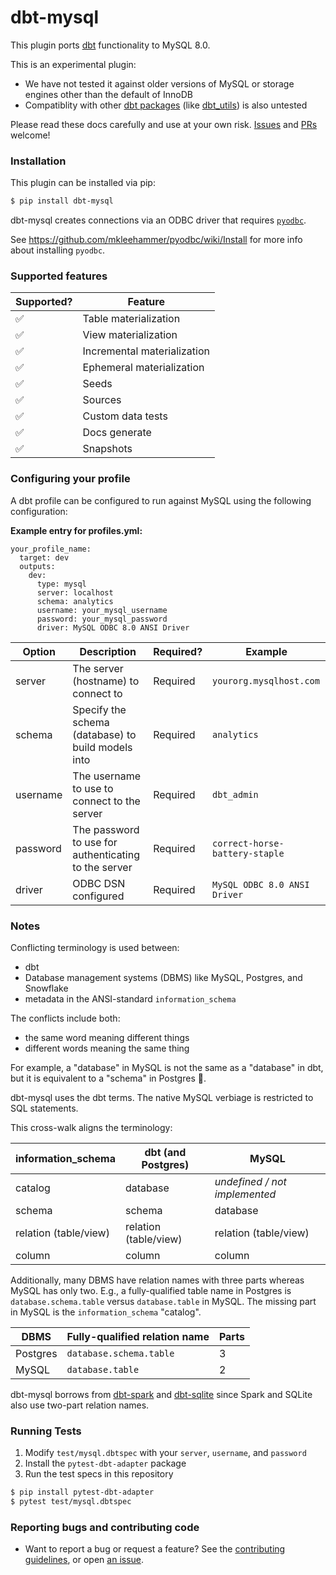 # dbt-mysql

This plugin ports [dbt](https://getdbt.com) functionality to MySQL 8.0.

This is an experimental plugin:
- We have not tested it against older versions of MySQL or storage engines other than the default of InnoDB
- Compatiblity with other [dbt packages](https://hub.getdbt.com/) (like [dbt_utils](https://hub.getdbt.com/fishtown-analytics/dbt_utils/latest/)) is also untested

Please read these docs carefully and use at your own risk. [Issues](https://github.com/dbeatty10/dbt-mysql/issues/new) and [PRs](https://github.com/dbeatty10/dbt-mysql/blob/main/CONTRIBUTING.rst#contributing) welcome!

### Installation
This plugin can be installed via pip:

```bash
$ pip install dbt-mysql
```

dbt-mysql creates connections via an ODBC driver that requires [`pyodbc`](https://github.com/mkleehammer/pyodbc).

See https://github.com/mkleehammer/pyodbc/wiki/Install for more info about installing `pyodbc`.

### Supported features

| Supported? | Feature                           |
| ---------- | --------------------------------- |
| ✅         | Table materialization             |
| ✅         | View materialization              |
| ✅         | Incremental materialization       |
| ✅         | Ephemeral materialization         |
| ✅         | Seeds                             |
| ✅         | Sources                           |
| ✅         | Custom data tests                 |
| ✅         | Docs generate                     |
| ✅         | Snapshots                         |

### Configuring your profile

A dbt profile can be configured to run against MySQL using the following configuration:

**Example entry for profiles.yml:**

```
your_profile_name:
  target: dev
  outputs:
    dev:
      type: mysql
      server: localhost
      schema: analytics
      username: your_mysql_username
      password: your_mysql_password
      driver: MySQL ODBC 8.0 ANSI Driver
```

| Option          | Description                                                                         | Required?                                                          | Example                                        |
| --------------- | ----------------------------------------------------------------------------------- | ------------------------------------------------------------------ | ---------------------------------------------- |
| server          | The server (hostname) to connect to                                                 | Required                                                           | `yourorg.mysqlhost.com`                        |
| schema          | Specify the schema (database) to build models into                                  | Required                                                           | `analytics`                                    |
| username        | The username to use to connect to the server                                        | Required                                                           | `dbt_admin`                                    |
| password        | The password to use for authenticating to the server                                | Required                                                           | `correct-horse-battery-staple`                 |
| driver          | ODBC DSN configured                                                                 | Required                                                           | `MySQL ODBC 8.0 ANSI Driver`                   |

### Notes

Conflicting terminology is used between:
- dbt
- Database management systems (DBMS) like MySQL, Postgres, and Snowflake
- metadata in the ANSI-standard `information_schema`

The conflicts include both:
- the same word meaning different things
- different words meaning the same thing

For example, a "database" in MySQL is not the same as a "database" in dbt, but it is equivalent to a "schema" in Postgres 🤯.

dbt-mysql uses the dbt terms. The native MySQL verbiage is restricted to SQL statements.

This cross-walk aligns the terminology:

| information_schema    | dbt (and Postgres)           | MySQL                            |
| --------------------- | ---------------------------- | -------------------------------- |
| catalog               |  database                    | _undefined / not implemented_    |
| schema                |  schema                      | database                         |
| relation (table/view) |  relation (table/view)       | relation (table/view)            |
| column                |  column                      | column                           |

Additionally, many DBMS have relation names with three parts whereas MySQL has only two. E.g., a fully-qualified table name in Postgres is `database.schema.table` versus `database.table` in MySQL. The missing part in MySQL is the `information_schema` "catalog".

| DBMS               | Fully-qualified relation name | Parts      |
| ------------------ | ----------------------------- | ---------- |
| Postgres           |  `database.schema.table`      | 3          |
| MySQL              |  `database.table`             | 2          |


dbt-mysql borrows from [dbt-spark](https://github.com/fishtown-analytics/dbt-spark) and [dbt-sqlite](https://github.com/codeforkjeff/dbt-sqlite) since Spark and SQLite also use two-part relation names.

### Running Tests

1. Modify `test/mysql.dbtspec` with your `server`, `username`, and `password`
1. Install the `pytest-dbt-adapter` package
1. Run the test specs in this repository

```bash
$ pip install pytest-dbt-adapter
$ pytest test/mysql.dbtspec
```

### Reporting bugs and contributing code

-   Want to report a bug or request a feature? See the [contributing guidelines](https://github.com/dbeatty10/dbt-mysql/blob/main/CONTRIBUTING.rst#contributing), or open [an issue](https://github.com/dbeatty10/dbt-mysql/issues/new).
